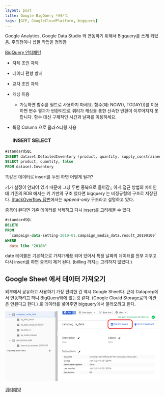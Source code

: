 ```yaml
---
layout: post
title: Google BigQuery 사용기1
tags: [GCP, GoogleCloudPlatform, bigquery]
---
```


Google Analytics, Google Data Studio 와 연동하기 위해서 Bigquery를 쓰게 되었음. 주의점이나 삽질 작업을 정리함

[BigQuery 안티패턴](https://cloud.google.com/bigquery/docs/best-practices-performance-patterns)

- 자체 조인 자제
- 데이터 편향 방지
- 교차 조인 자제
- 캐싱 허용
  - 가능하면 함수를 필드로 사용하지 마세요. 함수(예: NOW(), TODAY())를 이용하면 변수 결과가 반환되므로 쿼리가 캐싱을 통한 신속한 반환이 이루어지지 못합니다. 함수 대신 구체적인 시간과 날짜를 이용하세요.
- 특정 Column 으로 클러스터링 사용

  ### INSERT SELECT

```SQL
#standardSQL
INSERT dataset.DetailedInventory (product, quantity, supply_constrained)
SELECT product, quantity, false
FROM dataset.Inventory
```

똑같은 데이터로 insert를 두번 하면 어떻게 될까?

키가 설정이 안되어 있기 때문에 그냥 두번 중복으로 들어감;;
이게 접근 방법의 차이인데 기존의 RDB 에서는 키 기반의 구조 였다면 bigquery 는 비정규형의 구조로 저장된다. [StackOverflow 답변](https://stackoverflow.com/a/42944926)에서는 _append-only_ 구조라고 설명하고 있다. 

중복이 된다면 기존 데이터를 삭제하고 다시 insert를 고려해볼 수 있다. 
```SQL
#standardSQL
DELETE
FROM
  `campaign-data-setting-2019-01.campaign_media_data.result_20190109`
WHERE
  date like "2018%"
```
date 테이블은 기본적으로 가져가게끔 되어 있어서 특정 날짜의 데이터를 전부 지우고 다시 insert를 하면 중복이 제거 된다. (billing 까지는 고려하지 않았다.) 

## Google Sheet 에서  데이터 가져오기
외부에서 공유하고 사용하기 가장 편리한 건 역시 Google Sheet다. 근데 Dataprep에서 연동하려고 하니 BigQuery밖에 없는것 같다. (Google Clould Storage로의 이관은 안된다고 한다.) 로 데이터를 넣어주면 bigquery에서 불러오려고 한다. 

![](/public/img/2019-01-23-10-31-30.png)

[쿼리예약](https://cloud.google.com/bigquery/docs/scheduling-queries)
